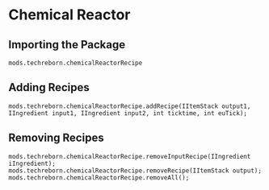 # Chemical Reactor

## Importing the Package
`mods.techreborn.chemicalReactorRecipe`

## Adding Recipes
```zenscript
mods.techreborn.chemicalReactorRecipe.addRecipe(IItemStack output1, IIngredient input1, IIngredient input2, int ticktime, int euTick);
```

## Removing Recipes
```zenscript
mods.techreborn.chemicalReactorRecipe.removeInputRecipe(IIngredient iIngredient);
mods.techreborn.chemicalReactorRecipe.removeRecipe(IItemStack output);
mods.techreborn.chemicalReactorRecipe.removeAll();
```